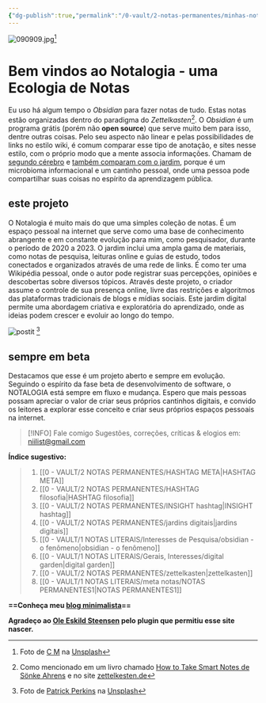 ```yaml
---
{"dg-publish":true,"permalink":"/0-vault/2-notas-permanentes/minhas-notas-disponiveis-em-um-site-novo/","tags":["meta","zettelkasten","jardimdigital","academia","interessesgerais","pesquisa","PKM","gardenEntry"],"dgHomeLink":true,"dgShowLocalGraph":true,"dgShowFileTree":true,"dgEnableSearch":true}
---
```


![090909.jpg](https://mataroa.blog/images/9a181eea.jpeg)[^1]
#  Bem vindos ao Notalogia - uma Ecologia de Notas

Eu uso há algum tempo o *Obsidian* para fazer notas de tudo. Estas notas estão organizadas dentro do paradigma do *Zettelkasten*[^2]. O *Obsidian* é um programa grátis (porém não **open source**) que serve muito bem para isso, dentre outras coisas. Pelo seu aspecto não linear e pelas possibilidades de links no estilo wiki, é comum comparar esse tipo de anotação, e sites nesse estilo, com o próprio modo que a mente associa informações. Chamam de [segundo cérebro](https://www.youtube.com/watch?v=M49dw8KZGmA) e [também comparam com o jardim](https://notes.andymatuschak.org/About_these_notes), porque é um microbioma informacional e um cantinho pessoal, onde uma pessoa pode compartilhar suas coisas no espírito da aprendizagem pública. 

## este projeto

O Notalogia é muito mais do que uma simples coleção de notas. É um espaço pessoal na internet que serve como uma base de conhecimento abrangente e em constante evolução para mim, como pesquisador, durante o período de 2020 a 2023. O jardim inclui uma ampla gama de materiais, como notas de pesquisa, leituras online e guias de estudo, todos conectados e organizados através de uma rede de links. É como ter uma Wikipédia pessoal, onde o autor pode registrar suas percepções, opiniões e descobertas sobre diversos tópicos. Através deste projeto, o criador assume o controle de sua presença online, livre das restrições e algoritmos das plataformas tradicionais de blogs e mídias sociais. Este jardim digital permite uma abordagem criativa e exploratória do aprendizado, onde as ideias podem crescer e evoluir ao longo do tempo.

![postit](https://i.postimg.cc/02kNDXhK/patrick-perkins-ETRPjvb0-KM0-unsplash.jpg)
[^3]
## sempre em beta

Destacamos que esse é um projeto aberto e sempre em evolução. Seguindo o espírito da fase beta de desenvolvimento de software, o NOTALOGIA está sempre em fluxo e mudança. Espero que mais pessoas possam apreciar o valor de criar seus próprios cantinhos digitais, e convido os leitores a explorar esse conceito e criar seus próprios espaços pessoais na internet. 


> [!INFO] Fale comigo
> Sugestões, correções, críticas & elogios em: [niilist@gmail.com](mailto:niilist@gmail.com)

**Índice sugestivo:**

> 1. [[0 - VAULT/2 NOTAS PERMANENTES/HASHTAG META\|HASHTAG META]]
> 2. [[0 - VAULT/2 NOTAS PERMANENTES/HASHTAG filosofia\|HASHTAG filosofia]]
> 3. [[0 - VAULT/2 NOTAS PERMANENTES/INSIGHT hashtag\|INSIGHT hashtag]]
> 4. [[0 - VAULT/2 NOTAS PERMANENTES/jardins digitais\|jardins digitais]]
> 5. [[0 - VAULT/1 NOTAS LITERAIS/Interesses de Pesquisa/obsidian - o fenômeno\|obsidian - o fenômeno]]
> 6. [[0 - VAULT/1 NOTAS LITERAIS/Gerais, Interesses/digital garden\|digital garden]]
> 7. [[0 - VAULT/2 NOTAS PERMANENTES/zettelkasten\|zettelkasten]]
> 8. [[0 - VAULT/1 NOTAS LITERAIS/meta notas/NOTAS PERMANENTES1\|NOTAS PERMANENTES1]]

**==Conheça meu [blog minimalista](https://blog.walker.eco.br/)==**

**Agradeço ao [Ole Eskild Steensen](https://github.com/oleeskild/obsidian-digital-garden) pelo plugin que permitiu esse site nascer.**

[^1]: Foto de <a href="https://unsplash.com/pt-br/@ubahnverleih?utm_content=creditCopyText&utm_medium=referral&utm_source=unsplash">C M</a> na <a href="https://unsplash.com/pt-br/fotografias/livros-nas-prateleiras-no-quarto-X_j3b4rqnlk?utm_content=creditCopyText&utm_medium=referral&utm_source=unsplash">Unsplash</a>
[^2]: Como mencionado em um livro chamado [How to Take Smart Notes de Sönke Ahrens](https://www.amazon.com.br/How-Take-Smart-Notes-Technique/dp/3982438802) e no site [zettelkesten.de](https://zettelkasten.de/)
[^3]: Foto de [Patrick Perkins](https://unsplash.com/pt-br/@patrickperkins?utm_content=creditCopyText&utm_medium=referral&utm_source=unsplash) na [Unsplash](https://unsplash.com/pt-br/fotografias/assorted-notepads-ETRPjvb0KM0?utm_content=creditCopyText&utm_medium=referral&utm_source=unsplash)